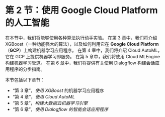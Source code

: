 # 第 2 节：使用 Google Cloud Platform 的人工智能

在本节中，我们将能够使用各种算法执行动手实验。 在第 3 章中，我们将介绍 XGBoost（一种功能强大的算法），以及如何利用它在 **Google Cloud Platform** （**GCP**）上构建机器学习应用程序。 在第 4 章中，我们将介绍 Cloud AutoML，它在 GCP 上提供机器学习即服务。 在第 5 章中，我们将使用 Cloud MLEngine 构建机器学习管道。 在第 6 章中，我们将提供有关使用 Dialogflow 构建会话应用程序的分步指南。

本节包括以下章节：

*   “第 3 章”，*使用 XGBoost* 的机器学习应用程序
*   “第 4 章”，*使用 Cloud AutoML*
*   “第 5 章”，*构建大数据云机器学习引擎*
*   “第 6 章”，*使用 Dialogflow 的智能会话应用程序*